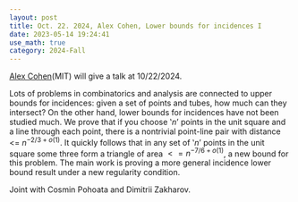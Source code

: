 ```yaml
---
layout: post
title: Oct. 22. 2024, Alex Cohen, Lower bounds for incidences I
date: 2023-05-14 19:24:41
use_math: true
category: 2024-Fall
---
```

 
[Alex Cohen](https://math.mit.edu/~alexcoh/)(MIT) will give a talk at 10/22/2024.

Lots of problems in combinatorics and analysis are connected to upper bounds for incidences: given a set of points and tubes, how much can they intersect? On the other hand, lower bounds for incidences have not been studied much. We prove that if you choose ʽ$n$ʼ points in the unit square and a line through each point, there is a nontrivial point-line pair with distance <= $n^{-2/3+o(1)}$. It quickly follows that in any set of ʽ$n$ʼ points in the unit square some three form a triangle of area $<= n^{-7/6+o(1)}$, a new bound for this problem. The main work is proving a more general incidence lower bound result under a new regularity condition.

Joint with Cosmin Pohoata and Dimitrii Zakharov.
